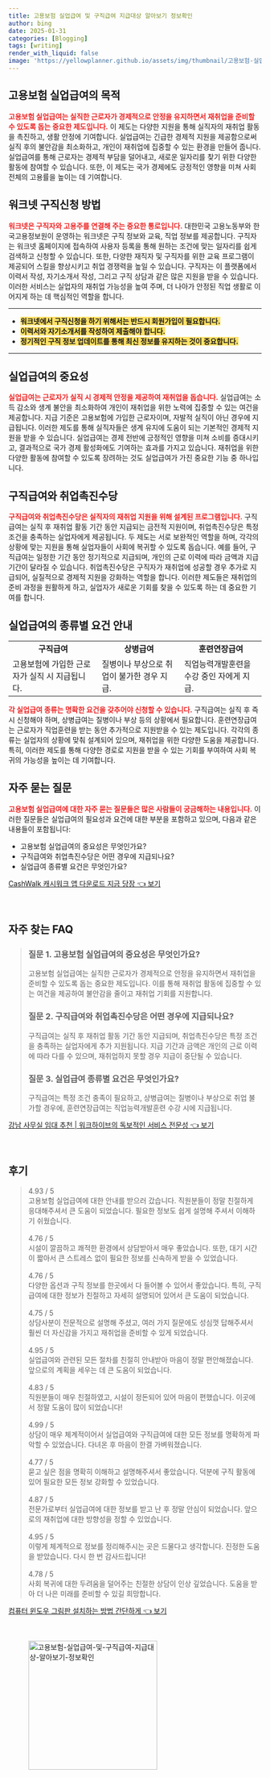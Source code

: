 ```yaml
---
title: 고용보험 실업급여 및 구직급여 지급대상 알아보기 정보확인
author: bing
date: 2025-01-31
categories: [Blogging]
tags: [writing]
render_with_liquid: false
image: 'https://yellowplanner.github.io/assets/img/thumbnail/고용보험-실업급여-및-구직급여-지급대상-알아보기-정보확인.webp'
---
```



<h2 id='고용보험_실업급여의_목적'>고용보험 실업급여의 목적</h2>

<p><b><span style="color: #ee2323;">고용보험 실업급여는 실직한 근로자가 경제적으로 안정을 유지하면서 재취업을 준비할 수 있도록 돕는 중요한 제도입니다.</span></b> 이 제도는 다양한 지원을 통해 실직자의 재취업 활동을 촉진하고, 생활 안정에 기여합니다. 실업급여는 긴급한 경제적 지원을 제공함으로써 실직 후의 불안감을 최소화하고, 개인이 재취업에 집중할 수 있는 환경을 만들어 줍니다. 실업급여를 통해 근로자는 경제적 부담을 덜어내고, 새로운 일자리를 찾기 위한 다양한 활동에 참여할 수 있습니다. 또한, 이 제도는 국가 경제에도 긍정적인 영향을 미쳐 사회 전체의 고용률을 높이는 데 기여합니다.</p>

<h2 id='워크넷_구직신청_방법'>워크넷 구직신청 방법</h2>

<p><b><span style="color: #ee2323;">워크넷은 구직자와 고용주를 연결해 주는 중요한 통로입니다.</span></b> 대한민국 고용노동부와 한국고용정보원이 운영하는 워크넷은 구직 정보와 교육, 직업 정보를 제공합니다. 구직자는 워크넷 홈페이지에 접속하여 사용자 등록을 통해 원하는 조건에 맞는 일자리를 쉽게 검색하고 신청할 수 있습니다. 또한, 다양한 재직자 및 구직자를 위한 교육 프로그램이 제공되어 스킬을 향상시키고 취업 경쟁력을 높일 수 있습니다. 구직자는 이 플랫폼에서 이력서 작성, 자기소개서 작성, 그리고 구직 상담과 같은 많은 지원을 받을 수 있습니다. 이러한 서비스는 실업자의 재취업 가능성을 높여 주며, 더 나아가 안정된 직업 생활로 이어지게 하는 데 핵심적인 역할을 합니다.</p>

<hr />

<ul>
    <li><b><span style="background-color: #ffe066;">워크넷에서 구직신청을 하기 위해서는 반드시 회원가입이 필요합니다.</span></b></li>
    <li><b><span style="background-color: #ffe066;">이력서와 자기소개서를 작성하여 제출해야 합니다.</span></b></li>
    <li><b><span style="background-color: #ffe066;">정기적인 구직 정보 업데이트를 통해 최신 정보를 유지하는 것이 중요합니다.</span></b></li>
</ul>

<hr />

<h2 id='실업급여의_중요성'>실업급여의 중요성</h2>

<p><b><span style="color: #ee2323;">실업급여는 근로자가 실직 시 경제적 안정을 제공하여 재취업을 돕습니다.</span></b> 실업급여는 소득 감소와 생계 불안을 최소화하여 개인이 재취업을 위한 노력에 집중할 수 있는 여건을 제공합니다. 지급 기준은 고용보험에 가입한 근로자이며, 자발적 실직이 아닌 경우에 지급됩니다. 이러한 제도를 통해 실직자들은 생계 유지에 도움이 되는 기본적인 경제적 지원을 받을 수 있습니다. 실업급여는 경제 전반에 긍정적인 영향을 미쳐 소비를 증대시키고, 결과적으로 국가 경제 활성화에도 기여하는 효과를 가지고 있습니다. 재취업을 위한 다양한 활동에 참여할 수 있도록 장려하는 것도 실업급여가 가진 중요한 기능 중 하나입니다.</p>

<h2 id='구직급여와_취업촉진수당'>구직급여와 취업촉진수당</h2>

<p><b><span style="color: #ee2323;">구직급여와 취업촉진수당은 실직자의 재취업 지원을 위해 설계된 프로그램입니다.</span></b> 구직급여는 실직 후 재취업 활동 기간 동안 지급되는 금전적 지원이며, 취업촉진수당은 특정 조건을 충족하는 실업자에게 제공됩니다. 두 제도는 서로 보완적인 역할을 하며, 각각의 상황에 맞는 지원을 통해 실업자들이 사회에 복귀할 수 있도록 돕습니다. 예를 들어, 구직급여는 일정한 기간 동안 정기적으로 지급되며, 개인의 근로 이력에 따라 금액과 지급 기간이 달라질 수 있습니다. 취업촉진수당은 구직자가 재취업에 성공할 경우 추가로 지급되어, 실질적으로 경제적 지원을 강화하는 역할을 합니다. 이러한 제도들은 재취업의 준비 과정을 원활하게 하고, 실업자가 새로운 기회를 찾을 수 있도록 하는 데 중요한 기여를 합니다.</p>

<h2 id='실업급여의_종류별_요건_안내'>실업급여의 종류별 요건 안내</h2>

<table>
    <tr>
        <td style="text-align: center; height: 17px;"><b>구직급여</b></td>
        <td style="text-align: center; height: 17px;"><b>상병급여</b></td>
        <td style="text-align: center; height: 17px;"><b>훈련연장급여</b></td>
    </tr>
    <tr>
        <td>고용보험에 가입한 근로자가 실직 시 지급됩니다.</td>
        <td>질병이나 부상으로 취업이 불가한 경우 지급.</td>
        <td>직업능력개발훈련을 수강 중인 자에게 지급.</td>
    </tr>
</table>

<p><b><span style="color: #ee2323;">각 실업급여 종류는 명확한 요건을 갖추어야 신청할 수 있습니다.</span></b> 구직급여는 실직 후 즉시 신청해야 하며, 상병급여는 질병이나 부상 등의 상황에서 필요합니다. 훈련연장급여는 근로자가 직업훈련을 받는 동안 추가적으로 지원받을 수 있는 제도입니다. 각각의 종류는 실업자의 상황에 맞춰 설계되어 있으며, 재취업을 위한 다양한 도움을 제공합니다. 특히, 이러한 제도를 통해 다양한 경로로 지원을 받을 수 있는 기회를 부여하여 사회 복귀의 가능성을 높이는 데 기여합니다.</p>

<h2 id='자주_묻는_질문'>자주 묻는 질문</h2>

<p><b><span style="color: #ee2323;">고용보험 실업급여에 대한 자주 묻는 질문들은 많은 사람들이 궁금해하는 내용입니다.</span></b> 이러한 질문들은 실업급여의 필요성과 요건에 대한 부분을 포함하고 있으며, 다음과 같은 내용들이 포함됩니다:</p>

<ul>
    <li>고용보험 실업급여의 중요성은 무엇인가요?</li>
    <li>구직급여와 취업촉진수당은 어떤 경우에 지급되나요?</li>
    <li>실업급여 종류별 요건은 무엇인가요?</li>
</ul>


<p><a class="click-button" title="CashWalk 캐시워크 앱 다운로드 지금 당장" href="https://yellowplanner.github.io/posts/CashWalk-%EC%BA%90%EC%8B%9C%EC%9B%8C%ED%81%AC-%EC%95%B1-%EB%8B%A4%EC%9A%B4%EB%A1%9C%EB%93%9C-%EC%A7%80%EA%B8%88-%EB%8B%B9%EC%9E%A5/" rel="dofollow">CashWalk 캐시워크 앱 다운로드 지금 당장 👈 보기</a></p><br>
<h2 id='자주_찾는_FAQ'>자주 찾는 FAQ</h2>
<div itemscope="" itemtype="https://schema.org/FAQPage"> 
<blockquote> 
<div itemscope="" itemprop="mainEntity" itemtype="https://schema.org/Question"> 
<h3 itemprop="name">질문 1. 고용보험 실업급여의 중요성은 무엇인가요?</h3> 
<div itemscope="" itemprop="acceptedAnswer" itemtype="https://schema.org/Answer"> 
<span itemprop="text"> 
<p>고용보험 실업급여는 실직한 근로자가 경제적으로 안정을 유지하면서 재취업을 준비할 수 있도록 돕는 중요한 제도입니다. 이를 통해 재취업 활동에 집중할 수 있는 여건을 제공하여 불안감을 줄이고 재취업 기회를 지원합니다.</p> 
</span> 
</div> 
</div> 

<div itemscope="" itemprop="mainEntity" itemtype="https://schema.org/Question"> 
<h3 itemprop="name">질문 2. 구직급여와 취업촉진수당은 어떤 경우에 지급되나요?</h3> 
<div itemscope="" itemprop="acceptedAnswer" itemtype="https://schema.org/Answer"> 
<span itemprop="text"> 
<p>구직급여는 실직 후 재취업 활동 기간 동안 지급되며, 취업촉진수당은 특정 조건을 충족하는 실업자에게 추가 지원됩니다. 지급 기간과 금액은 개인의 근로 이력에 따라 다를 수 있으며, 재취업하지 못할 경우 지급이 중단될 수 있습니다.</p> 
</span> 
</div> 
</div> 

<div itemscope="" itemprop="mainEntity" itemtype="https://schema.org/Question"> 
<h3 itemprop="name">질문 3. 실업급여 종류별 요건은 무엇인가요?</h3> 
<div itemscope="" itemprop="acceptedAnswer" itemtype="https://schema.org/Answer"> 
<span itemprop="text"> 
<p>구직급여는 특정 조건 충족이 필요하고, 상병급여는 질병이나 부상으로 취업 불가할 경우에, 훈련연장급여는 직업능력개발훈련 수강 시에 지급됩니다.</p> 
</span> 
</div> 
</div> 

</blockquote> 
</div>
<p><a class="click-button" title="강남 사무실 임대 추천 | 워크하이브의 독보적인 서비스 전문성" href="https://yellowplanner.github.io/posts/%EA%B0%95%EB%82%A8-%EC%82%AC%EB%AC%B4%EC%8B%A4-%EC%9E%84%EB%8C%80-%EC%B6%94%EC%B2%9C-%EC%9B%8C%ED%81%AC%ED%95%98%EC%9D%B4%EB%B8%8C%EC%9D%98-%EB%8F%85%EB%B3%B4%EC%A0%81%EC%9D%B8-%EC%84%9C%EB%B9%84%EC%8A%A4-%EC%A0%84%EB%AC%B8%EC%84%B1/" rel="dofollow">강남 사무실 임대 추천 | 워크하이브의 독보적인 서비스 전문성 👈 보기</a></p><br>
<h2 id='후기'>후기</h2>
<div itemscope itemtype="https://schema.org/Product">
  <blockquote>
  <div itemprop="review" itemscope itemtype="https://schema.org/Review">
      <div itemprop="reviewRating" itemscope itemtype="https://schema.org/Rating"> <span itemprop="ratingValue">4.93</span> / <span itemprop="bestRating">5</span> </div>
      <span itemprop="reviewBody">고용보험 실업급여에 대한 안내를 받으러 갔습니다. 직원분들이 정말 친절하게 응대해주셔서 큰 도움이 되었습니다. 필요한 정보도 쉽게 설명해 주셔서 이해하기 쉬웠습니다.</span>
  </div>
  <br>
  <div itemprop="review" itemscope itemtype="https://schema.org/Review">
      <div itemprop="reviewRating" itemscope itemtype="https://schema.org/Rating"> <span itemprop="ratingValue">4.76</span> / <span itemprop="bestRating">5</span> </div>
      <span itemprop="reviewBody">시설이 깔끔하고 쾌적한 환경에서 상담받아서 매우 좋았습니다. 또한, 대기 시간이 짧아서 큰 스트레스 없이 필요한 정보를 신속하게 받을 수 있었습니다.</span>
  </div>
  <br>
  <div itemprop="review" itemscope itemtype="https://schema.org/Review">
      <div itemprop="reviewRating" itemscope itemtype="https://schema.org/Rating"> <span itemprop="ratingValue">4.76</span> / <span itemprop="bestRating">5</span> </div>
      <span itemprop="reviewBody">다양한 옵션과 구직 정보를 한곳에서 다 들어볼 수 있어서 좋았습니다. 특히, 구직급여에 대한 정보가 친절하고 자세히 설명되어 있어서 큰 도움이 되었습니다.</span>
  </div>
  <br>
  <div itemprop="review" itemscope itemtype="https://schema.org/Review">
      <div itemprop="reviewRating" itemscope itemtype="https://schema.org/Rating"> <span itemprop="ratingValue">4.75</span> / <span itemprop="bestRating">5</span> </div>
      <span itemprop="reviewBody">상담사분이 전문적으로 설명해 주셨고, 여러 가지 질문에도 성심껏 답해주셔서 훨씬 더 자신감을 가지고 재취업을 준비할 수 있게 되었습니다.</span>
  </div>
  <br>
  <div itemprop="review" itemscope itemtype="https://schema.org/Review">
      <div itemprop="reviewRating" itemscope itemtype="https://schema.org/Rating"> <span itemprop="ratingValue">4.95</span> / <span itemprop="bestRating">5</span> </div>
      <span itemprop="reviewBody">실업급여와 관련된 모든 절차를 친절히 안내받아 마음이 정말 편안해졌습니다. 앞으로의 계획을 세우는 데 큰 도움이 되었습니다.</span>
  </div>
  <br>
  <div itemprop="review" itemscope itemtype="https://schema.org/Review">
      <div itemprop="reviewRating" itemscope itemtype="https://schema.org/Rating"> <span itemprop="ratingValue">4.83</span> / <span itemprop="bestRating">5</span> </div>
      <span itemprop="reviewBody">직원분들이 매우 친절하였고, 시설이 정돈되어 있어 마음이 편했습니다. 이곳에서 정말 도움이 많이 되었습니다!</span>
  </div>
  <br>
  <div itemprop="review" itemscope itemtype="https://schema.org/Review">
      <div itemprop="reviewRating" itemscope itemtype="https://schema.org/Rating"> <span itemprop="ratingValue">4.99</span> / <span itemprop="bestRating">5</span> </div>
      <span itemprop="reviewBody">상담이 매우 체계적이어서 실업급여와 구직급여에 대한 모든 정보를 명확하게 파악할 수 있었습니다. 다녀온 후 마음이 한결 가벼워졌습니다.</span>
  </div>
  <br>
  <div itemprop="review" itemscope itemtype="https://schema.org/Review">
      <div itemprop="reviewRating" itemscope itemtype="https://schema.org/Rating"> <span itemprop="ratingValue">4.77</span> / <span itemprop="bestRating">5</span> </div>
      <span itemprop="reviewBody">묻고 싶은 점을 명확히 이해하고 설명해주셔서 좋았습니다. 덕분에 구직 활동에 있어 필요한 모든 정보 강화할 수 있었습니다.</span>
  </div>
  <br>
  <div itemprop="review" itemscope itemtype="https://schema.org/Review">
      <div itemprop="reviewRating" itemscope itemtype="https://schema.org/Rating"> <span itemprop="ratingValue">4.87</span> / <span itemprop="bestRating">5</span> </div>
      <span itemprop="reviewBody">전문가로부터 실업급여에 대한 정보를 받고 난 후 정말 안심이 되었습니다. 앞으로의 재취업에 대한 방향성을 정할 수 있었습니다.</span>
  </div>
  <br>
  <div itemprop="review" itemscope itemtype="https://schema.org/Review">
      <div itemprop="reviewRating" itemscope itemtype="https://schema.org/Rating"> <span itemprop="ratingValue">4.95</span> / <span itemprop="bestRating">5</span> </div>
      <span itemprop="reviewBody">이렇게 체계적으로 정보를 정리해주시는 곳은 드물다고 생각합니다. 진정한 도움을 받았습니다. 다시 한 번 감사드립니다!</span>
  </div>
  <br>
  <div itemprop="review" itemscope itemtype="https://schema.org/Review">
      <div itemprop="reviewRating" itemscope itemtype="https://schema.org/Rating"> <span itemprop="ratingValue">4.78</span> / <span itemprop="bestRating">5</span> </div>
      <span itemprop="reviewBody">사회 복귀에 대한 두려움을 덜어주는 친절한 상담이 인상 깊었습니다. 도움을 받아 더 나은 미래를 준비할 수 있길 희망합니다.</span>
  </div>
  </blockquote>
</div>
<p><a class="click-button" title="컴퓨터 윈도우 그림판 설치하는 방법 간단하게" href="https://yellowplanner.github.io/posts/%EC%BB%B4%ED%93%A8%ED%84%B0-%EC%9C%88%EB%8F%84%EC%9A%B0-%EA%B7%B8%EB%A6%BC%ED%8C%90-%EC%84%A4%EC%B9%98%ED%95%98%EB%8A%94-%EB%B0%A9%EB%B2%95-%EA%B0%84%EB%8B%A8%ED%95%98%EA%B2%8C/" rel="dofollow">컴퓨터 윈도우 그림판 설치하는 방법 간단하게 👈 보기</a></p><br>
<figure class="image"><img src="https://yellowplanner.github.io/assets/img/thumbnail/고용보험-실업급여-및-구직급여-지급대상-알아보기-정보확인.webp" alt="고용보험-실업급여-및-구직급여-지급대상-알아보기-정보확인" width="256" height="256"></figure>